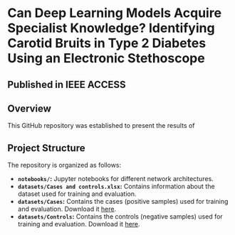 # Can Deep Learning Models Acquire Specialist Knowledge? Identifying Carotid Bruits in Type 2 Diabetes Using an Electronic Stethoscope
## Published in IEEE ACCESS

## Overview
This GitHub repository was established to present the results of

## Project Structure

The repository is organized as follows:

- **`notebooks/`:** Jupyter notebooks for different network architectures.
- **`datasets/Cases and controls.xlsx`:** Contains information about the dataset used for training and evaluation.
- **`datasets/Cases`:** Contains the cases (positive samples) used for training and evaluation. Download it [here](https://drive.google.com/drive/folders/1MaSoEZnNDTs8ikL4b7G0LrjzNzYbToqt?usp=sharing).
- **`datasets/Controls`:** Contains the controls (negative samples) used for training and evaluation. Download it [here](https://drive.google.com/drive/folders/1BghQjehpiQiZ6dOpPVLce-07LduoW1rP?usp=sharing).
